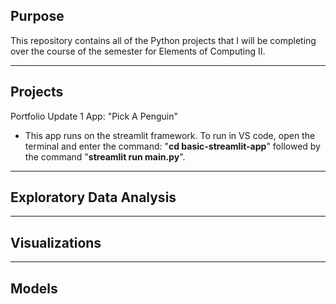 
## Purpose
This repository contains all of the Python projects that I will be completing over the course of the semester for Elements of Computing II.

___
## Projects
Portfolio Update 1 App: "Pick A Penguin"
- This app runs on the streamlit framework. To run in VS code, open the terminal and enter the command: "**cd basic-streamlit-app**" followed by the command "**streamlit run main.py**".

___
## Exploratory Data Analysis

___
## Visualizations

___
## Models
